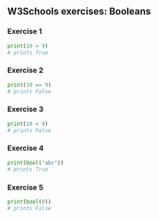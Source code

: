 ## W3Schools exercises: Booleans

### Exercise 1
```python
print(10 > 9)
# prints True
```

### Exercise 2
```python
print(10 == 9)
# prints False
```

### Exercise 3
```python
print(10 < 9)
# prints False
```

### Exercise 4
```python
print(bool("abc"))
# prints True
```

### Exercise 5
```python
print(bool(0))
# prints False
```
